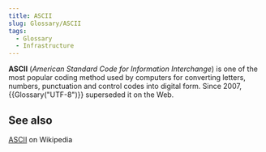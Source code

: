 ```yaml
---
title: ASCII
slug: Glossary/ASCII
tags:
  - Glossary
  - Infrastructure
---
```

**ASCII** (_American Standard Code for Information Interchange_) is one of the most popular coding method used by computers for converting letters, numbers, punctuation and control codes into digital form. Since 2007, {{Glossary("UTF-8")}} superseded it on the Web.

## See also

[ASCII](https://en.wikipedia.org/wiki/ASCII) on Wikipedia
